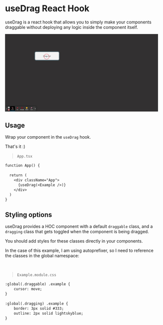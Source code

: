 # useDrag React Hook

useDrag is a react hook that allows you to simply make your components draggable without deploying any logic inside the component itself.

![Example gif](https://github.com/vgtmhl/react-useDrag-hook/blob/master/sample.gif?raw=true)


## Usage

Wrap your component in the `useDrag` hook. 

That's it :)


> `App.tsx`
```
function App() {

  return (
    <div className="App">
      {useDrag(<Example />)}
    </div>
  )
}
```

## Styling options

useDrag provides a HOC component with a default `draggable` class, and a `dragging` class that gets toggled when the component is being dragged.

You should add styles for these classes directly in your components.

In the case of this example, I am using autoprefixer, so I need to reference the classes in the global namespace:

<br/>

> `Example.module.css`
```
:global(.draggable) .example {
    cursor: move;
}

:global(.dragging) .example {
    border: 3px solid #333;
    outline: 2px solid lightskyblue;
}
```